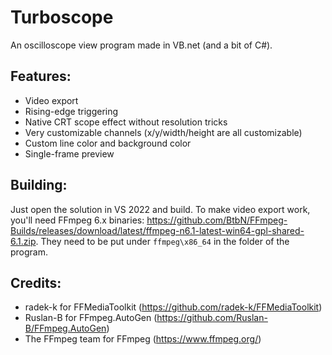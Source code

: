 # Turboscope
An oscilloscope view program made in VB.net (and a bit of C#).

## Features:
- Video export
- Rising-edge triggering
- Native CRT scope effect without resolution tricks
- Very customizable channels (x/y/width/height are all customizable)
- Custom line color and background color
- Single-frame preview

## Building:
Just open the solution in VS 2022 and build.
To make video export work, you'll need FFmpeg 6.x binaries: https://github.com/BtbN/FFmpeg-Builds/releases/download/latest/ffmpeg-n6.1-latest-win64-gpl-shared-6.1.zip.
They need to be put under `ffmpeg\x86_64` in the folder of the program.

## Credits:
- radek-k for FFMediaToolkit (https://github.com/radek-k/FFMediaToolkit)
- Ruslan-B for FFmpeg.AutoGen (https://github.com/Ruslan-B/FFmpeg.AutoGen)
- The FFmpeg team for FFmpeg (https://www.ffmpeg.org/)
